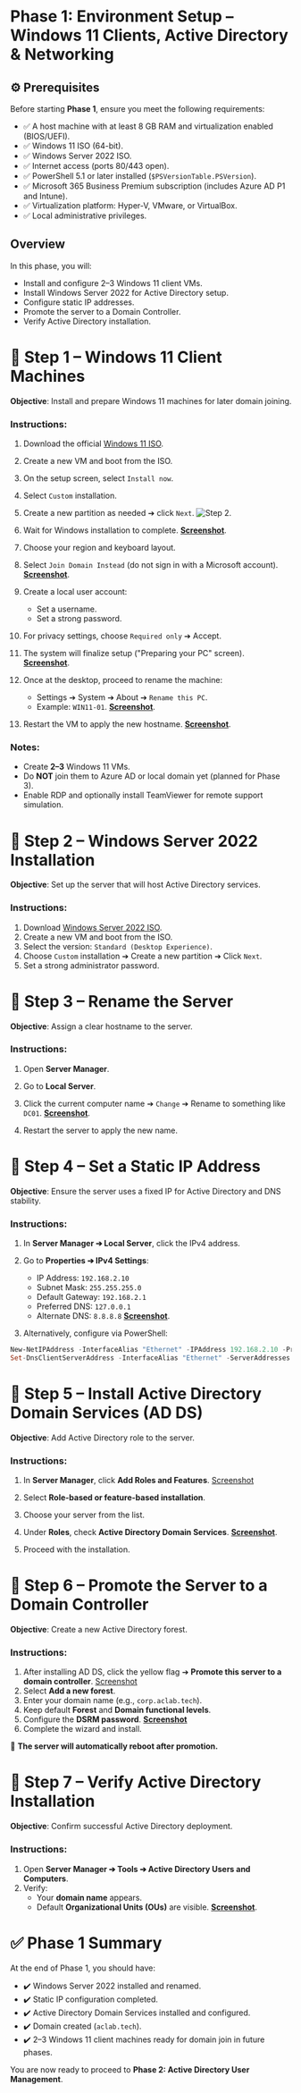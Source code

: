 # Phase 1: Environment Setup – Windows 11 Clients, Active Directory & Networking


## ⚙️ Prerequisites

Before starting **Phase 1**, ensure you meet the following requirements:

- ✅ A host machine with at least 8 GB RAM and virtualization enabled (BIOS/UEFI).
- ✅ Windows 11 ISO (64-bit).
- ✅ Windows Server 2022 ISO.
- ✅ Internet access (ports 80/443 open).
- ✅ PowerShell 5.1 or later installed (`$PSVersionTable.PSVersion`).
- ✅ Microsoft 365 Business Premium subscription (includes Azure AD P1 and Intune).
- ✅ Virtualization platform: Hyper-V, VMware, or VirtualBox.
- ✅ Local administrative privileges.


## Overview

In this phase, you will:

- Install and configure 2–3 Windows 11 client VMs.
- Install Windows Server 2022 for Active Directory setup.
- Configure static IP addresses.
- Promote the server to a Domain Controller.
- Verify Active Directory installation.


# 🔴 Step 1 – Windows 11 Client Machines

**Objective**: Install and prepare Windows 11 machines for later domain joining.

### Instructions:

1. Download the official [Windows 11 ISO](https://www.microsoft.com/en-us/software-download/windows11).
2. Create a new VM and boot from the ISO.
3. On the setup screen, select `Install now`.

4. Select `Custom` installation.
5. Create a new partition as needed ➔ click `Next`.
   ![Step 2](https://github.com/AliChoukatli/CyberShield-Enterprise/blob/main/Screenshots/Day1_Installation_AD/Create_Partition.png).

6. Wait for Windows installation to complete.
   [**Screenshot**](https://github.com/AliChoukatli/CyberShield-Enterprise/blob/main/Screenshots/Day1_Installation_AD/Installing_Win11.png).

7. Choose your region and keyboard layout.

8. Select `Join Domain Instead` (do not sign in with a Microsoft account).
   [**Screenshot**](https://github.com/AliChoukatli/CyberShield-Enterprise/blob/main/Screenshots/Day1_Installation_AD/join%20domain.png).

9. Create a local user account:
   - Set a username.
   - Set a strong password.

10. For privacy settings, choose `Required only` ➔ Accept.

11. The system will finalize setup ("Preparing your PC" screen).
   [**Screenshot**](https://github.com/AliChoukatli/CyberShield-Enterprise/blob/main/Screenshots/Day1_Installation_AD/preparing%20pc.png).

12. Once at the desktop, proceed to rename the machine:
    - Settings ➔ System ➔ About ➔ `Rename this PC`.
    - Example: `WIN11-01`.
   [**Screenshot**](https://github.com/AliChoukatli/CyberShield-Enterprise/blob/main/Screenshots/Day1_Installation_AD/rename_win11.png).

13. Restart the VM to apply the new hostname.
   [**Screenshot**](https://github.com/AliChoukatli/CyberShield-Enterprise/blob/main/Screenshots/Day1_Installation_AD/rename_confirmation.png).

### Notes:

- Create **2–3** Windows 11 VMs.
- Do **NOT** join them to Azure AD or local domain yet (planned for Phase 3).
- Enable RDP and optionally install TeamViewer for remote support simulation.



# 🔴 Step 2 – Windows Server 2022 Installation

**Objective**: Set up the server that will host Active Directory services.

### Instructions:

1. Download [Windows Server 2022 ISO](https://www.microsoft.com/en-us/evalcenter/download-windows-server-2022).
2. Create a new VM and boot from the ISO.
3. Select the version: `Standard (Desktop Experience)`.
4. Choose `Custom` installation ➔ Create a new partition ➔ Click `Next`.
5. Set a strong administrator password.


# 🔴 Step 3 – Rename the Server

**Objective**: Assign a clear hostname to the server.

### Instructions:

1. Open **Server Manager**.
2. Go to **Local Server**.
3. Click the current computer name ➔ `Change` ➔ Rename to something like `DC01`.
   [**Screenshot**](https://github.com/AliChoukatli/CyberShield-Enterprise/blob/main/Screenshots/Day1_Installation_AD/Rename_Server.png).

4. Restart the server to apply the new name.



# 🔴 Step 4 – Set a Static IP Address

**Objective**: Ensure the server uses a fixed IP for Active Directory and DNS stability.

### Instructions:

1. In **Server Manager ➔ Local Server**, click the IPv4 address.
2. Go to **Properties ➔ IPv4 Settings**:
   - IP Address: `192.168.2.10`
   - Subnet Mask: `255.255.255.0`
   - Default Gateway: `192.168.2.1`
   - Preferred DNS: `127.0.0.1`
   - Alternate DNS: `8.8.8.8`
    [**Screenshot**](https://github.com/AliChoukatli/CyberShield-Enterprise/blob/main/Screenshots/Day1_Installation_AD/Static_IP.png).

3. Alternatively, configure via PowerShell:
```powershell
New-NetIPAddress -InterfaceAlias "Ethernet" -IPAddress 192.168.2.10 -PrefixLength 24 -DefaultGateway 192.168.2.1
Set-DnsClientServerAddress -InterfaceAlias "Ethernet" -ServerAddresses ("127.0.0.1", "8.8.8.8")
```

# 🔴 Step 5 – Install Active Directory Domain Services (AD DS)

**Objective**: Add Active Directory role to the server.

### Instructions:

1. In **Server Manager**, click **Add Roles and Features**. [Screenshot](https://github.com/AliChoukatli/CyberShield-Enterprise/blob/main/Screenshots/Day1_Installation_AD/AD_add_role.png)
2. Select **Role-based or feature-based installation**. 
3. Choose your server from the list.
4. Under **Roles**, check **Active Directory Domain Services**.
    [**Screenshot**](https://github.com/AliChoukatli/CyberShield-Enterprise/blob/main/Screenshots/Day1_Installation_AD/select_ADDS.png).

5. Proceed with the installation.



# 🔴 Step 6 – Promote the Server to a Domain Controller

**Objective**: Create a new Active Directory forest.

### Instructions:

1. After installing AD DS, click the yellow flag ➔ **Promote this server to a domain controller**. [Screenshot](https://github.com/AliChoukatli/CyberShield-Enterprise/blob/main/Screenshots/Day1_Installation_AD/Promote_server.png)
2. Select **Add a new forest**.
3. Enter your domain name (e.g., `corp.aclab.tech`).
4. Keep default **Forest** and **Domain functional levels**.
5. Configure the **DSRM password**. [**Screenshot**](https://github.com/AliChoukatli/CyberShield-Enterprise/blob/main/Screenshots/Day1_Installation_AD/DSRM_password.png)
6. Complete the wizard and install.

🔁 **The server will automatically reboot after promotion.**



# 🔴 Step 7 – Verify Active Directory Installation

**Objective**: Confirm successful Active Directory deployment.

### Instructions:

1. Open **Server Manager ➔ Tools ➔ Active Directory Users and Computers**.
2. Verify:
   - Your **domain name** appears.
   - Default **Organizational Units (OUs)** are visible.
    [**Screenshot**](https://github.com/AliChoukatli/CyberShield-Enterprise/blob/main/Screenshots/Day1_Installation_AD/AD_verification.png).



# ✅ Phase 1 Summary

At the end of Phase 1, you should have:

- ✔️ Windows Server 2022 installed and renamed.
- ✔️ Static IP configuration completed.
- ✔️ Active Directory Domain Services installed and configured.
- ✔️ Domain created (`aclab.tech`).
- ✔️ 2–3 Windows 11 client machines ready for domain join in future phases.

You are now ready to proceed to **Phase 2: Active Directory User Management**.

